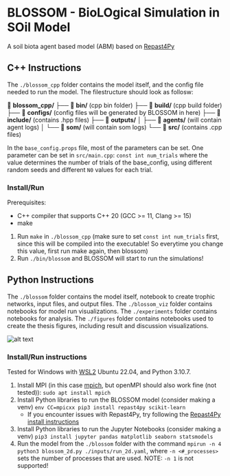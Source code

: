 # BLOSSOM - BioLOgical Simulation in SOil Model
A soil biota agent based model (ABM) based on [Repast4Py](https://repast.github.io/repast4py.site/index.html)

## C++ Instructions
The `./blossom_cpp` folder contains the model itself, and the config file needed to run the model. The filestructure should look as follosw:

📁 **blossom_cpp/**
├── 📁 **bin/** (cpp bin folder)
├── 📁 **build/** (cpp build folder)
├── 📁 **configs/** (config files will be generated by BLOSSOM in here)
├── 📁 **include/** (contains .hpp files)
├── 📁 **outputs/**
│   ├── 📁 **agents/** (will contain agent logs)
│   └── 📁 **som/** (will contain som logs)
└── 📁 **src/** (contains .cpp files)

In the `base_config.props` file, most of the parameters can be set. One parameter can be set in `src/main.cpp`: `const int num_trials` where the value determines the number of trials of the base_config, using different random seeds and different `N0` values for each trial.

### Install/Run
Prerequisites: 
- C++ compiler that supports C++ 20 (GCC >= 11, Clang >= 15)
- make

1. Run `make` in `./blossom_cpp` (make sure to set `const int num_trials` first, since this will be compiled into the executable! So everytime you change this value, first run make again, then blossom)
2. Run `./bin/blossom` and BLOSSOM will start to run the simulations!

## Python Instructions

The `./blossom` folder contains the model itself, notebook to create trophic networks, input files, and output files. The `./blossom_viz` folder contains notebooks for model run visualizations. The `./experiments` folder contains notebooks for analysis. The `./figures` folder contains notebooks used to create the thesis figures, including result and discussion visualizations.

![alt text](random_1.gif)

### Install/Run instructions
Tested for Windows with [WSL2](https://learn.microsoft.com/en-us/windows/wsl/install) Ubuntu 22.04, and Python 3.10.7. 

1. Install MPI (in this case [mpich](https://www.mpich.org/), but openMPI should also work fine (not tested)): `sudo apt install mpich`
2. Install Python libraries to run the BLOSSOM model (consider making a venv) `env CC=mpicxx pip3 install repast4py scikit-learn`
     - If you encounter issues with Repast4Py, try following the [Repast4Py install instructions](https://repast.github.io/repast4py.site/index.html)
3. Install Python libraries to run the Jupyter Notebooks (consider making a venv) `pip3 install jupyter pandas matplotlib seaborn statsmodels`
4. Run the model from the `./blossom` folder with the command `mpirun -n 4 python3 blossom_2d.py ./inputs/run_2d.yaml`, where `-n <#_processes>` sets the number of processes that are used. NOTE: `-n 1` is not supported!
